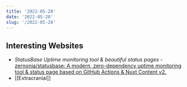 ```yaml
---
title: '2022-05-28'
date: '2022-05-28'
slug: '/2022-05-28'
---
```


## Interesting Websites

- _StatusBase Uptime monitoring tool & beautiful status pages_ - [zernonia/statusbase: A modern, zero-dependency uptime monitoring tool & status page based on GitHub Actions & Nuxt Content v2.](https://github.com/zernonia/statusbase)
- [[Extracranial]]
